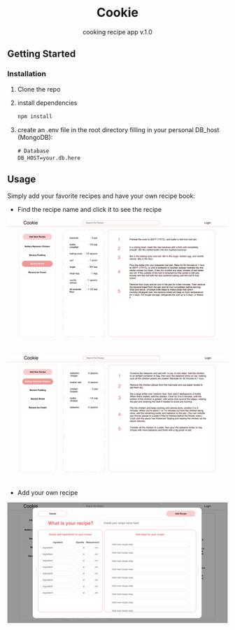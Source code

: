 <!-- PROJECT LOGO -->
<br />
<h1 align="center">Cookie</h1>
<p align="center">cooking recipe app v.1.0</p>

<!-- GETTING STARTED -->

## Getting Started

### Installation

1. Clone the repo
2. install dependencies
   ```sh
   npm install
   ```
3. create an .env file in the root directory filling in your personal DB_host (MongoDB):

   ```
   # Database
   DB_HOST=your.db.here

   ```

<!-- USAGE EXAMPLES -->

## Usage

Simply add your favorite recipes and have your own recipe book:

- Find the recipe name and click it to see the recipe <br />

![recipe1](client/img/Recipe1.png) <br /> <br />

![recipe2](client/img/Recipe2.png) <br /><br />

- Add your own recipe <br />

![AddRecipe](client/img/AddRecipe.png)
